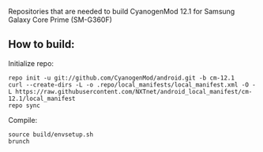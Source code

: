 Repositories that are needed to build CyanogenMod 12.1 for Samsung Galaxy Core Prime (SM-G360F)

How to build:
-------------

Initialize repo:

    repo init -u git://github.com/CyanogenMod/android.git -b cm-12.1
    curl --create-dirs -L -o .repo/local_manifests/local_manifest.xml -O -L https://raw.githubusercontent.com/NXTnet/android_local_manifest/cm-12.1/local_manifest
    repo sync

Compile:

    source build/envsetup.sh
    brunch
